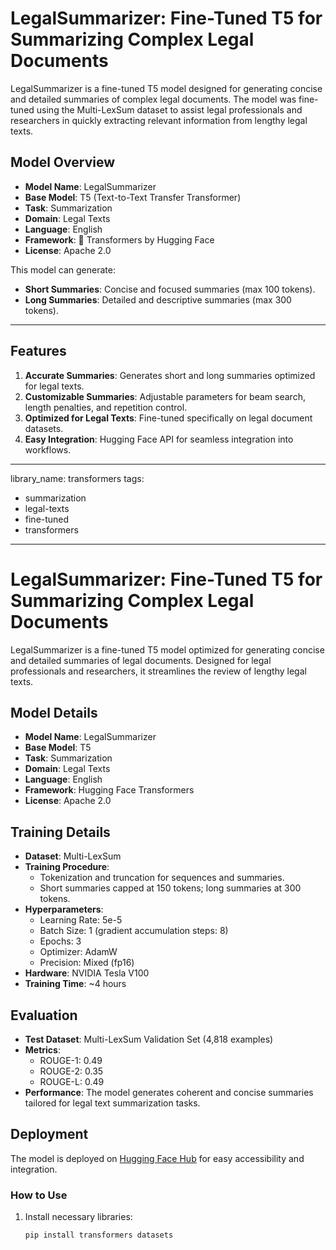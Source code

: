 # LegalSummarizer: Fine-Tuned T5 for Summarizing Complex Legal Documents

LegalSummarizer is a fine-tuned T5 model designed for generating concise and detailed summaries of complex legal documents. The model was fine-tuned using the Multi-LexSum dataset to assist legal professionals and researchers in quickly extracting relevant information from lengthy legal texts.

## Model Overview

- **Model Name**: LegalSummarizer
- **Base Model**: T5 (Text-to-Text Transfer Transformer)
- **Task**: Summarization
- **Domain**: Legal Texts
- **Language**: English
- **Framework**: 🤗 Transformers by Hugging Face
- **License**: Apache 2.0

This model can generate:
- **Short Summaries**: Concise and focused summaries (max 100 tokens).
- **Long Summaries**: Detailed and descriptive summaries (max 300 tokens).

---

## Features

1. **Accurate Summaries**: Generates short and long summaries optimized for legal texts.
2. **Customizable Summaries**: Adjustable parameters for beam search, length penalties, and repetition control.
3. **Optimized for Legal Texts**: Fine-tuned specifically on legal document datasets.
4. **Easy Integration**: Hugging Face API for seamless integration into workflows.

---

library_name: transformers
tags:
  - summarization
  - legal-texts
  - fine-tuned
  - transformers
---

# LegalSummarizer: Fine-Tuned T5 for Summarizing Complex Legal Documents

LegalSummarizer is a fine-tuned T5 model optimized for generating concise and detailed summaries of legal documents. Designed for legal professionals and researchers, it streamlines the review of lengthy legal texts.

## Model Details

- **Model Name**: LegalSummarizer
- **Base Model**: T5
- **Task**: Summarization
- **Domain**: Legal Texts
- **Language**: English
- **Framework**: Hugging Face Transformers
- **License**: Apache 2.0

## Training Details

- **Dataset**: Multi-LexSum
- **Training Procedure**:
  - Tokenization and truncation for sequences and summaries.
  - Short summaries capped at 150 tokens; long summaries at 300 tokens.
- **Hyperparameters**:
  - Learning Rate: 5e-5
  - Batch Size: 1 (gradient accumulation steps: 8)
  - Epochs: 3
  - Optimizer: AdamW
  - Precision: Mixed (fp16)
- **Hardware**: NVIDIA Tesla V100
- **Training Time**: ~4 hours

## Evaluation

- **Test Dataset**: Multi-LexSum Validation Set (4,818 examples)
- **Metrics**:
  - ROUGE-1: 0.49
  - ROUGE-2: 0.35
  - ROUGE-L: 0.49
- **Performance**: The model generates coherent and concise summaries tailored for legal text summarization tasks.

## Deployment

The model is deployed on [Hugging Face Hub](https://huggingface.co/manjunathainti/fine_tuned_t5_summarizer) for easy accessibility and integration.

### How to Use

1. Install necessary libraries:
   ```bash
   pip install transformers datasets
